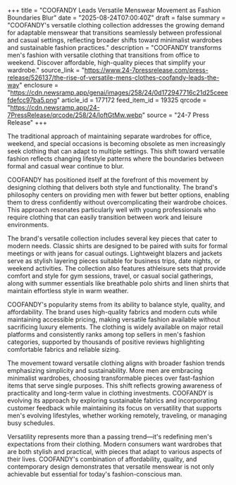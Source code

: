 +++
title = "COOFANDY Leads Versatile Menswear Movement as Fashion Boundaries Blur"
date = "2025-08-24T07:00:40Z"
draft = false
summary = "COOFANDY's versatile clothing collection addresses the growing demand for adaptable menswear that transitions seamlessly between professional and casual settings, reflecting broader shifts toward minimalist wardrobes and sustainable fashion practices."
description = "COOFANDY transforms men's fashion with versatile clothing that transitions from office to weekend. Discover affordable, high-quality pieces that simplify your wardrobe."
source_link = "https://www.24-7pressrelease.com/press-release/526137/the-rise-of-versatile-mens-clothes-coofandy-leads-the-way"
enclosure = "https://cdn.newsramp.app/genai/images/258/24/0d172947716c21d25ceeefdefcc97ba5.png"
article_id = 177172
feed_item_id = 19325
qrcode = "https://cdn.newsramp.app/24-7PressRelease/qrcode/258/24/loftGtMw.webp"
source = "24-7 Press Release"
+++

<p>The traditional approach of maintaining separate wardrobes for office, weekend, and special occasions is becoming obsolete as men increasingly seek clothing that can adapt to multiple settings. This shift toward versatile fashion reflects changing lifestyle patterns where the boundaries between formal and casual wear continue to blur.</p><p>COOFANDY has positioned itself at the forefront of this movement by designing clothing that delivers both style and functionality. The brand's philosophy centers on providing men with fewer but better options, enabling them to dress confidently without overcomplicating their wardrobe choices. This approach resonates particularly well with young professionals who require clothing that can easily transition between work and leisure environments.</p><p>The brand's versatile collection includes several key pieces that cater to modern needs. Classic shirts are designed to be paired with suits for formal meetings or with jeans for casual outings. Lightweight blazers and jackets serve as stylish layering pieces suitable for business trips, date nights, or weekend activities. The collection also features athleisure sets that provide comfort and style for gym sessions, travel, or casual social gatherings, along with summer essentials like breathable polo shirts and linen shirts that maintain effortless style in warm weather.</p><p>COOFANDY's popularity stems from its ability to balance style, quality, and affordability. The brand uses high-quality fabrics and modern cuts while maintaining accessible pricing, making versatile fashion available without sacrificing luxury elements. The clothing is widely available on major retail platforms and consistently ranks among top sellers in men's fashion categories, supported by thousands of positive reviews highlighting comfortable fabrics and reliable sizing.</p><p>The movement toward versatile clothing aligns with broader fashion trends emphasizing simplicity and sustainability. More men are embracing minimalist wardrobes, choosing transformable pieces over fast-fashion items that serve single purposes. This shift reflects growing awareness of practicality and long-term value in clothing investments. COOFANDY is evolving its approach by exploring sustainable fabrics and incorporating customer feedback while maintaining its focus on versatility that supports men's evolving lifestyles, whether working remotely, traveling, or managing busy schedules.</p><p>Versatility represents more than a passing trend—it's redefining men's expectations from their clothing. Modern consumers want wardrobes that are both stylish and practical, with pieces that adapt to various aspects of their lives. COOFANDY's combination of affordability, quality, and contemporary design demonstrates that versatile menswear is not only achievable but essential for today's fashion-conscious man.</p>